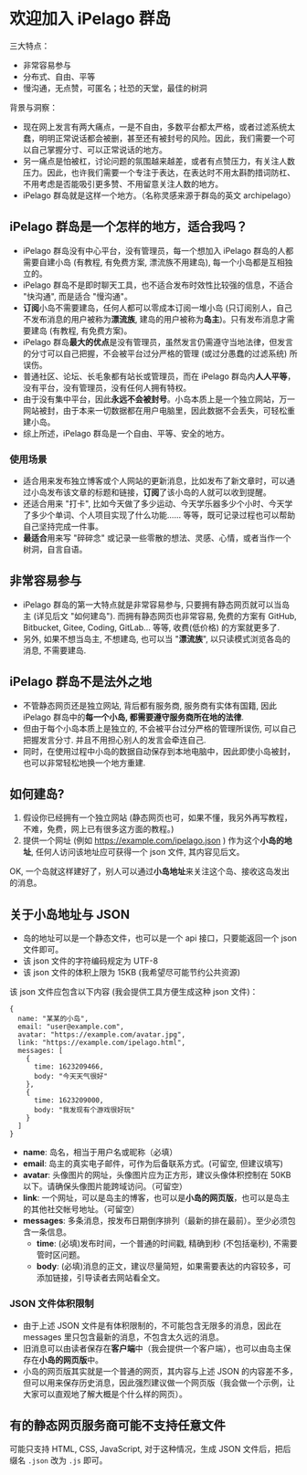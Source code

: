 # 欢迎加入 iPelago 群岛

三大特点：

- 非常容易参与
- 分布式、自由、平等
- 慢沟通，无点赞，可匿名；社恐的天堂，最佳的树洞

背景与洞察：

- 现在网上发言有两大痛点，一是不自由，多数平台都太严格，或者过滤系统太蠢，明明正常说话都会被删，甚至还有被封号的风险。因此，我们需要一个可以自己掌握分寸、可以正常说话的地方。
- 另一痛点是怕被杠，讨论问题的氛围越来越差，或者有点赞压力，有关注人数压力。因此，也许我们需要一个专注于表达，在表达时不用太斟酌措词防杠、不用考虑是否能吸引更多赞、不用留意关注人数的地方。
- iPelago 群岛就是这样一个地方。（名称灵感来源于群岛的英文 archipelago）

## iPelago 群岛是一个怎样的地方，适合我吗？

- iPelago 群岛没有中心平台，没有管理员，每一个想加入 iPelago 群岛的人都需要自建小岛 (有教程, 有免费方案, 漂流族不用建岛), 每一个小岛都是互相独立的。
- iPelago 群岛不是即时聊天工具，也不适合发布时效性比较强的信息，不适合 "快沟通", 而是适合 "慢沟通"。
- **订阅**小岛不需要建岛，任何人都可以零成本订阅一堆小岛 (只订阅别人，自己不发布消息的用户被称为**漂流族**, 建岛的用户被称为**岛主**)。只有发布消息才需要建岛 (有教程, 有免费方案)。
- iPelago 群岛**最大的优点**是没有管理员，虽然发言仍需遵守当地法律，但发言的分寸可以自己把握，不会被平台过分严格的管理 (或过分愚蠢的过滤系统) 所误伤。
- 普通社区、论坛、长毛象都有站长或管理员，而在 iPelago 群岛内**人人平等**，没有平台，没有管理员，没有任何人拥有特权。
- 由于没有集中平台，因此**永远不会被封号**。小岛本质上是一个独立网站，万一网站被封，由于本来一切数据都在用户电脑里，因此数据不会丢失，可轻松重建小岛。
- 综上所述，iPelago 群岛是一个自由、平等、安全的地方。

### 使用场景
- 适合用来发布独立博客或个人网站的更新消息，比如发布了新文章时，可以通过小岛发布该文章的标题和链接，**订阅**了该小岛的人就可以收到提醒。
- 还适合用来 "打卡", 比如今天做了多少运动、今天学乐器多少个小时、今天学了多少个单词、个人项目实现了什么功能...... 等等，既可记录过程也可以帮助自己坚持完成一件事。
- **最适合**用来写 "碎碎念" 或记录一些零散的想法、灵感、心情，或者当作一个树洞，自言自语。

## 非常容易参与

- iPelago 群岛的第一大特点就是非常容易参与, 只要拥有静态网页就可以当岛主 (详见后文 "如何建岛"). 而拥有静态网页也非常容易, 免费的方案有 GitHub, Bitbucket, Gitee, Coding, GitLab... 等等, 收费(低价格) 的方案就更多了.
- 另外, 如果不想当岛主, 不想建岛, 也可以当 "**漂流族**", 以只读模式浏览各岛的消息, 不需要建岛.

## iPelago 群岛不是法外之地

- 不管静态网页还是独立网站, 背后都有服务商, 服务商有实体有国籍, 因此 iPelago 群岛中的**每一个小岛, 都需要遵守服务商所在地的法律**.
- 但由于每个小岛本质上是独立的, 不会被平台过分严格的管理所误伤, 可以自己把握发言分寸. 并且不用担心别人的发言会牵连自己.
- 同时，在使用过程中小岛的数据自动保存到本地电脑中，因此即使小岛被封，也可以非常轻松地换一个地方重建.

## 如何建岛?

1. 假设你已经拥有一个独立网站 (静态网页也可，如果不懂，我另外再写教程，不难，免费，网上已有很多这方面的教程。)
2. 提供一个网址 (例如 https://example.com/ipelago.json ) 作为这个**小岛的地址**, 任何人访问该地址应可获得一个 json 文件, 其内容见后文。

OK, 一个岛就这样建好了，别人可以通过**小岛地址**来关注这个岛、接收这岛发出的消息。

## 关于小岛地址与 JSON

- 岛的地址可以是一个静态文件，也可以是一个 api 接口，只要能返回一个 json 文件即可。
- 该 json 文件的字符编码规定为 UTF-8
- 该 json 文件的体积上限为 15KB (我希望尽可能节约公共资源)

该 json 文件应包含以下内容 (我会提供工具方便生成这种 json 文件)：

```
{
  name: "某某的小岛",
  email: "user@example.com",
  avatar: "https://example.com/avatar.jpg",
  link: "https://example.com/ipelago.html",
  messages: [
    {
      time: 1623209466,
      body: "今天天气很好"
    },
    {
      time: 1623209000,
      body: "我发现有个游戏很好玩"
    }
  ]
}
```

- **name**: 岛名，相当于用户名或昵称（必填）
- **email**: 岛主的真实电子邮件，可作为后备联系方式。(可留空, 但建议填写)
- **avatar**: 头像图片的网址，头像图片应为正方形，建议头像体积控制在 50KB 以下。请确保头像图片能跨域访问。（可留空）
- **link**: 一个网址，可以是岛主的博客，也可以是**小岛的网页版**，也可以是岛主的其他社交帐号地址。（可留空）
- **messages**: 多条消息，按发布日期倒序排列（最新的排在最前）。至少必须包含一条信息。
  - **time**: (必填)发布时间，一个普通的时间戳, 精确到秒 (不包括毫秒), 不需要管时区问题。
  - **body**: (必填)消息的正文，建议尽量简短，如果需要表达的内容较多，可添加链接，引导读者去网站看全文。

### JSON 文件体积限制

- 由于上述 JSON 文件是有体积限制的，不可能包含无限多的消息，因此在 messages 里只包含最新的消息，不包含太久远的消息。
- 旧消息可以由读者保存在**客户端**中（我会提供一个客户端），也可以由岛主保存在**小岛的网页版**中。
- 小岛的网页版其实就是一个普通的网页，其内容与上述 JSON 的内容差不多，但可以用来保存历史消息，因此强烈建议做一个网页版（我会做一个示例，让大家可以直观地了解大概是个什么样的网页）。

## 有的静态网页服务商可能不支持任意文件

可能只支持 HTML, CSS, JavaScript, 对于这种情况，生成 JSON 文件后，把后缀名 `.json` 改为 `.js` 即可。
